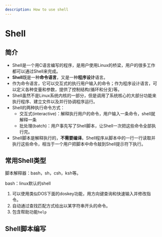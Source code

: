 ```yaml
---
description: How to use shell
---
```


# Shell

## **简介**

* Shell是一个用C语言编写的程序，是用户使用Linux的桥梁，用户的很多工作都可以通过Shell来完成。
* **Shell**既是一种**命令语言**，又是一种**程序设计**语言。
* 作为命令语言，它可以交互式的执行用户输入的命令；作为程序设计语言，可以定义各种变量和参数，提供了控制结构(循环和分支)等。
* Shell虽然不是Linux系统内核的一部分，但是调用了系统核心的大部分功能来执行程序、建立文件以及并行协调程序运行。
* Shell的两种执行命令方式：
  * 交互式(interactive)：解释执行用户的命令，用户输入一条命令，shell就解释一条
  * 批处理(batch)：用户事先写了Shell脚本，让Shell一次把这些命令全部执行完。
* Shell脚本是解释执行的，**不需要编译**。Shell程序从脚本中的一行一行读取并执行这些命令，相当于一个用户把脚本中命令敲到Shell提示符下执行。



## 常用Shell类型

脚本解释器：bash，sh，csh，ksh等。

bash：linux默认的shell

1. &#x20;可以使用类似DOS下面的doskey功能，用方向键查询和快速输入并修改指令。
2. 自动通过查找匹配方式给出以某字符串开头的命令。
3. 包含帮助功能`help`&#x20;

## Shell脚本编写
